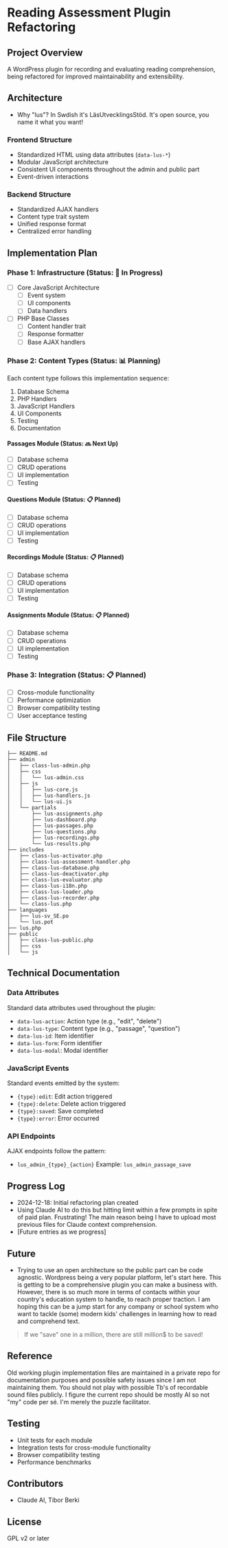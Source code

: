 # Reading Assessment Plugin Refactoring

## Project Overview

A WordPress plugin for recording and evaluating reading comprehension, being refactored for improved maintainability and extensibility.

## Architecture

- Why "lus"? In Swdish it's LäsUtvecklingsStöd. It's open source, you name it what you want!

### Frontend Structure

- Standardized HTML using data attributes (`data-lus-*`)
- Modular JavaScript architecture
- Consistent UI components throughout the admin and public part
- Event-driven interactions

### Backend Structure

- Standardized AJAX handlers
- Content type trait system
- Unified response format
- Centralized error handling

## Implementation Plan

### Phase 1: Infrastructure (Status: 🔄 In Progress)

- [ ] Core JavaScript Architecture
  - [ ] Event system
  - [ ] UI components
  - [ ] Data handlers
- [ ] PHP Base Classes
  - [ ] Content handler trait
  - [ ] Response formatter
  - [ ] Base AJAX handlers

### Phase 2: Content Types (Status: 📊 Planning)

Each content type follows this implementation sequence:

1. Database Schema
2. PHP Handlers
3. JavaScript Handlers
4. UI Components
5. Testing
6. Documentation

#### Passages Module (Status: 🔜 Next Up)

- [ ] Database schema
- [ ] CRUD operations
- [ ] UI implementation
- [ ] Testing

#### Questions Module (Status: 📋 Planned)

- [ ] Database schema
- [ ] CRUD operations
- [ ] UI implementation
- [ ] Testing

#### Recordings Module (Status: 📋 Planned)

- [ ] Database schema
- [ ] CRUD operations
- [ ] UI implementation
- [ ] Testing

#### Assignments Module (Status: 📋 Planned)

- [ ] Database schema
- [ ] CRUD operations
- [ ] UI implementation
- [ ] Testing

### Phase 3: Integration (Status: 📋 Planned)

- [ ] Cross-module functionality
- [ ] Performance optimization
- [ ] Browser compatibility testing
- [ ] User acceptance testing

## File Structure

```
├── README.md
├── admin
│   ├── class-lus-admin.php
│   ├── css
│   │   └── lus-admin.css
│   ├── js
│   │   ├── lus-core.js
│   │   ├── lus-handlers.js
│   │   └── lus-ui.js
│   └── partials
│       ├── lus-assignments.php
│       ├── lus-dashboard.php
│       ├── lus-passages.php
│       ├── lus-questions.php
│       ├── lus-recordings.php
│       └── lus-results.php
├── includes
│   ├── class-lus-activator.php
│   ├── class-lus-assessment-handler.php
│   ├── class-lus-database.php
│   ├── class-lus-deactivator.php
│   ├── class-lus-evaluator.php
│   ├── class-lus-i18n.php
│   ├── class-lus-loader.php
│   ├── class-lus-recorder.php
│   └── class-lus.php
├── languages
│   ├── lus-sv_SE.po
│   └── lus.pot
├── lus.php
├── public
│   ├── class-lus-public.php
│   ├── css
│   └── js
```

## Technical Documentation

### Data Attributes

Standard data attributes used throughout the plugin:

- `data-lus-action`: Action type (e.g., "edit", "delete")
- `data-lus-type`: Content type (e.g., "passage", "question")
- `data-lus-id`: Item identifier
- `data-lus-form`: Form identifier
- `data-lus-modal`: Modal identifier

### JavaScript Events

Standard events emitted by the system:

- `{type}:edit`: Edit action triggered
- `{type}:delete`: Delete action triggered
- `{type}:saved`: Save completed
- `{type}:error`: Error occurred

### API Endpoints

AJAX endpoints follow the pattern:

- `lus_admin_{type}_{action}`
  Example: `lus_admin_passage_save`

## Progress Log

- 2024-12-18: Initial refactoring plan created
- Using Claude AI to do this but hitting limit within a few prompts in spite of paid plan. Frustrating! The main reason being I have to upload most previous files for Claude context comprehension.
- [Future entries as we progress]

## Future

- Trying to use an open architecture so the public part can be code agnostic. Wordpress being a very popular platform, let's start here. This is getting to be a comprehensive plugin you can make a business with. However, there is so much more in terms of contacts within your country's education system to handle, to reach proper traction. I am hoping this can be a jump start for any company or school system who want to tackle (some) modern kids' challenges in learning how to read and comprehend text.

> If we "save" one in a million, there are still million$ to be saved!

## Reference

Old working plugin implementation files are maintained in a private repo for documentation purposes and possible safety issues since I am not maintaining them. You should not play with possible Tb's of recordable sound files publicly. I figure the current repo should be mostly AI so not "my" code per sé. I'm merely the puzzle facilitator.

## Testing

- Unit tests for each module
- Integration tests for cross-module functionality
- Browser compatibility testing
- Performance benchmarks

## Contributors

- Claude AI, Tibor Berki

## License

GPL v2 or later
